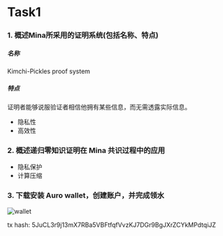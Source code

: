 # Task1

### 1. 概述Mina所采用的证明系统(包括名称、特点)

##### 名称

Kimchi-Pickles proof system

##### 特点 

证明者能够说服验证者相信他拥有某些信息，而无需透露实际信息。

- 隐私性
- 高效性

### 2. 概述递归零知识证明在 Mina 共识过程中的应用

- 隐私保护
- 计算压缩

### 3. 下载安装 Auro wallet，创建账户，并完成领水

![wallet]('./wallet.png')

tx hash: 5JuCL3r9j13mX7RBa5VBFtfqfVvzKJ7DGr9BgJXrZCYkMPdtqiJZ